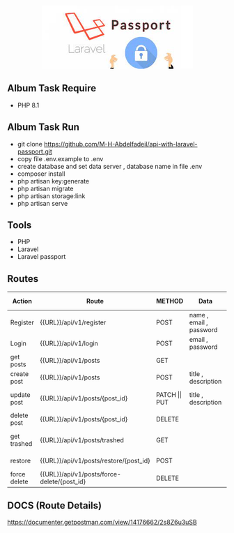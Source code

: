 <p align="center"><img src="data-readme/logo.jpeg" alt="Logo"></p>


## Album Task Require 

- PHP 8.1

## Album Task Run 

- git clone https://github.com/M-H-Abdelfadeil/api-with-laravel-passport.git
- copy file .env.example to .env 
- create database and set data server , database name in file  .env
- composer install 
- php artisan key:generate
- php artisan migrate
- php artisan storage:link
- php artisan serve 


## Tools  

- PHP 
- Laravel 
- Laravel passport


## Routes
| Action       | Route                                       | METHOD         | Data                     | Auth             | Response Data          |
|--------------|---------------------------------------------|----------------|--------------------------|------------------|------------------------|
| Register     | {{URL}}/api/v1/register                     | POST           | name ,  email , password | NO               | token , user data      |
| Login        | {{URL}}/api/v1/login                        | POST           | email , password         | NO               | token , user data      |
| get posts    | {{URL}}/api/v1/posts                        | GET            |                          | bearer {{TOKEN}} | posts data             |
| create post  | {{URL}}/api/v1/posts                        | POST           | title ,  description     | bearer {{TOKEN}} | post data              |
| update post  | {{URL}}/api/v1/posts/{post_id}              | PATCH \|\| PUT | title , description      | bearer {{TOKEN}} | post data after update |
| delete post  | {{URL}}/api/v1/posts/{post_id}              | DELETE         |                          | bearer {{TOKEN}} |                        |
| get trashed  | {{URL}}/api/v1/posts/trashed                | GET            |                          | bearer {{TOKEN}} | posts trashed data     |
| restore      | {{URL}}/api/v1/posts/restore/{post_id}      | POST           |                          | bearer {{TOKEN}} |                        |
| force delete | {{URL}}/api/v1/posts/force-delete/{post_id} | DELETE         |                          | bearer {{TOKEN}} |                        |


## DOCS (Route Details)
 
https://documenter.getpostman.com/view/14176662/2s8Z6u3uSB
